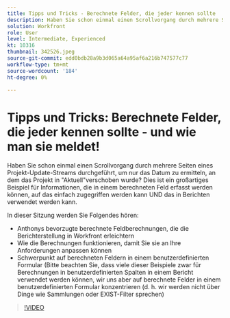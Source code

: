 ```yaml
---
title: Tipps und Tricks - Berechnete Felder, die jeder kennen sollte
description: Haben Sie schon einmal einen Scrollvorgang durch mehrere Seiten eines Projekt-Update-Streams durchgeführt, um nur das Datum zu ermitteln, an dem das Projekt in "Aktuell"verschoben wurde? Dies ist eine großartige ... (Beschreibungen sollten zwischen 60 und 160 Zeichen lang sein)
solution: Workfront
role: User
level: Intermediate, Experienced
kt: 10316
thumbnail: 342526.jpeg
source-git-commit: edd0bdb28a9b3d065a64a95af6a216b747577c77
workflow-type: tm+mt
source-wordcount: '184'
ht-degree: 0%

---
```


# Tipps und Tricks: Berechnete Felder, die jeder kennen sollte - und wie man sie meldet!

Haben Sie schon einmal einen Scrollvorgang durch mehrere Seiten eines Projekt-Update-Streams durchgeführt, um nur das Datum zu ermitteln, an dem das Projekt in &quot;Aktuell&quot;verschoben wurde? Dies ist ein großartiges Beispiel für Informationen, die in einem berechneten Feld erfasst werden können, auf das einfach zugegriffen werden kann UND das in Berichten verwendet werden kann.

In dieser Sitzung werden Sie Folgendes hören:

* Anthonys bevorzugte berechnete Feldberechnungen, die die Berichterstellung in Workfront erleichtern
* Wie die Berechnungen funktionieren, damit Sie sie an Ihre Anforderungen anpassen können
* Schwerpunkt auf berechneten Feldern in einem benutzerdefinierten Formular (Bitte beachten Sie, dass viele dieser Beispiele zwar für Berechnungen in benutzerdefinierten Spalten in einem Bericht verwendet werden können, wir uns aber auf berechnete Felder in einem benutzerdefinierten Formular konzentrieren (d. h. wir werden nicht über Dinge wie Sammlungen oder EXIST-Filter sprechen)

>[!VIDEO](https://video.tv.adobe.com/v/342526/?quality=12&learn=on)
